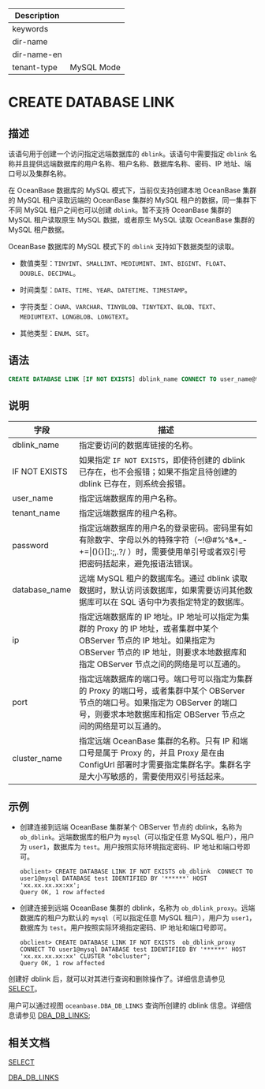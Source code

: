 | Description   |                 |
|---------------|-----------------|
| keywords      |                 |
| dir-name      |                 |
| dir-name-en   |                 |
| tenant-type   | MySQL Mode      |

# CREATE DATABASE LINK

## 描述

该语句用于创建一个访问指定远端数据库的 `dblink`。该语句中需要指定 `dblink` 名称并且提供远端数据库的用户名称、租户名称、数据库名称、密码、IP 地址、端口号以及集群名称。


在 OceanBase 数据库的 MySQL 模式下，当前仅支持创建本地 OceanBase 集群的 MySQL 租户读取远端的 OceanBase 集群的 MySQL 租户的数据，同一集群下不同 MySQL 租户之间也可以创建 `dblink`。暂不支持 OceanBase 集群的 MySQL 租户读取原生 MySQL 数据，或者原生 MySQL 读取 OceanBase 集群的 MySQL 租户数据。

OceanBase 数据库的 MySQL 模式下的 `dblink`  支持如下数据类型的读取。

* 数值类型：`TINYINT`、`SMALLINT`、`MEDIUMINT`、`INT`、`BIGINT`、`FLOAT`、`DOUBLE`、`DECIMAL`。

* 时间类型：`DATE`、`TIME`、`YEAR`、`DATETIME`、`TIMESTAMP`。

* 字符类型：`CHAR`、`VARCHAR`、`TINYBLOB`、`TINYTEXT`、`BLOB`、`TEXT`、`MEDIUMTEXT`、`LONGBLOB`、`LONGTEXT`。

* 其他类型：`ENUM`、`SET`。

## 语法

```sql
CREATE DATABASE LINK [IF NOT EXISTS] dblink_name CONNECT TO user_name@tenant_name DATABASE database_name IDENTIFIED BY password HOST 'ip:port' [CLUSTER cluster_name];
```

## 说明

| 字段 | 描述 |
| --- | --- |
| dblink_name | 指定要访问的数据库链接的名称。 |
| IF NOT EXISTS | 如果指定 `IF NOT EXISTS`，即使待创建的 dblink 已存在，也不会报错；如果不指定且待创建的 dblink 已存在，则系统会报错。 |
| user_name | 指定远端数据库的用户名称。 |
| tenant_name | 指定远端数据库的租户名称。 |
| password | 指定远端数据库的用户名的登录密码。密码里有如有除数字、字母以外的特殊字符（~!@#%^&*_-+=&#124;(){}[]:;,.?/ ）时，需要使用单引号或者双引号把密码括起来，避免报语法错误。 |
| database_name | 远端 MySQL 租户的数据库名。通过 dblink 读取数据时，默认访问该数据库，如果需要访问其他数据库可以在 SQL 语句中为表指定特定的数据库。|
| ip | 指定远端数据库的 IP 地址。IP 地址可以指定为集群的 Proxy 的 IP 地址，或者集群中某个 OBServer 节点的 IP 地址。如果指定为 OBServer 节点的 IP 地址，则要求本地数据库和指定 OBServer 节点之间的网络是可以互通的。|
| port | 指定远端数据库的端口号。端口号可以指定为集群的 Proxy 的端口号，或者集群中某个 OBServer 节点的端口号。如果指定为 OBServer 的端口号，则要求本地数据库和指定 OBServer 节点之间的网络是可以互通的。 |
| cluster_name | 指定远端 OceanBase 集群的名称。只有 IP 和端口号是属于 Proxy 的，并且 Proxy 是在由 ConfigUrl 部署时才需要指定集群名字。集群名字是大小写敏感的，需要使用双引号括起来。 |

## 示例

* 创建连接到远端 OceanBase 集群某个 OBServer 节点的 dblink，名称为 `ob_dblink`。远端数据库的租户为 `mysql`（可以指定任意 MySQL 租户），用户为 `user1`，数据库为 `test`。用户按照实际环境指定密码、IP 地址和端口号即可。

  ```shell
  obclient> CREATE DATABASE LINK IF NOT EXISTS ob_dblink  CONNECT TO user1@mysql DATABASE test IDENTIFIED BY '******' HOST 'xx.xx.xx.xx:xx';
  Query OK, 1 row affected
  ```

* 创建连接到远端 OceanBase 集群的 dblink，名称为 `ob_dblink_proxy`。远端数据库的租户为默认的 `mysql`（可以指定任意 MySQL 租户），用户为 `user1`，数据库为 `test`。用户按照实际环境指定密码、IP 地址和端口号即可。

  ```shell
  obclient> CREATE DATABASE LINK IF NOT EXISTS  ob_dblink_proxy CONNECT TO user1@mysql DATABASE test IDENTIFIED BY '******' HOST 'xx.xx.xx.xx:xx' CLUSTER "obcluster";
  Query OK, 1 row affected
  ```

创建好 dblink 后，就可以对其进行查询和删除操作了。详细信息请参见 [SELECT](8100.select-of-mysql-mode/100.select-of-mysql-mode.md)。

用户可以通过视图 `oceanbase.DBA_DB_LINKS` 查询所创建的 dblink 信息。详细信息请参见 [DBA_DB_LINKS](../../../../700.system-views/500.system-view-of-oracle-mode/200.dictionary-view-of-oracle-mode/7900.dba_db_links.md);

## 相关文档

[SELECT](8100.select-of-mysql-mode/100.select-of-mysql-mode.md)

[DBA_DB_LINKS](../../../../700.system-views/500.system-view-of-oracle-mode/200.dictionary-view-of-oracle-mode/7900.dba_db_links.md)
